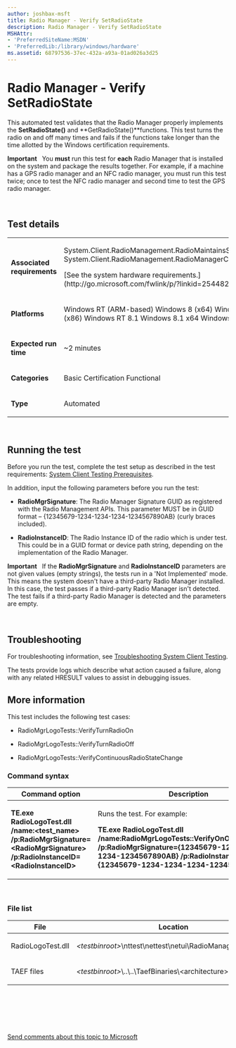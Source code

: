 ```yaml
---
author: joshbax-msft
title: Radio Manager - Verify SetRadioState
description: Radio Manager - Verify SetRadioState
MSHAttr:
- 'PreferredSiteName:MSDN'
- 'PreferredLib:/library/windows/hardware'
ms.assetid: 68797536-37ec-432a-a93a-01ad026a3d25
---
```


# Radio Manager - Verify SetRadioState


This automated test validates that the Radio Manager properly implements the **SetRadioState()** and **GetRadioState()**functions. This test turns the radio on and off many times and fails if the functions take longer than the time allotted by the Windows certification requirements.

**Important**  
You **must** run this test for **each** Radio Manager that is installed on the system and package the results together. For example, if a machine has a GPS radio manager and an NFC radio manager, you must run this test twice; once to test the NFC radio manager and second time to test the GPS radio manager.

 

## Test details


<table>
<colgroup>
<col width="50%" />
<col width="50%" />
</colgroup>
<tbody>
<tr class="odd">
<td><p><strong>Associated requirements</strong></p></td>
<td><p>System.Client.RadioManagement.RadioMaintainsState System.Client.RadioManagement.RadioManagerCOMObject</p>
<p>[See the system hardware requirements.](http://go.microsoft.com/fwlink/p/?linkid=254482)</p></td>
</tr>
<tr class="even">
<td><p><strong>Platforms</strong></p></td>
<td><p>Windows RT (ARM-based) Windows 8 (x64) Windows 8 (x86) Windows RT 8.1 Windows 8.1 x64 Windows 8.1 x86</p></td>
</tr>
<tr class="odd">
<td><p><strong>Expected run time</strong></p></td>
<td><p>~2 minutes</p></td>
</tr>
<tr class="even">
<td><p><strong>Categories</strong></p></td>
<td><p>Basic Certification Functional</p></td>
</tr>
<tr class="odd">
<td><p><strong>Type</strong></p></td>
<td><p>Automated</p></td>
</tr>
</tbody>
</table>

 

## Running the test


Before you run the test, complete the test setup as described in the test requirements: [System Client Testing Prerequisites](system-client-testing-prerequisites.md).

In addition, input the following parameters before you run the test:

-   **RadioMgrSignature**: The Radio Manager Signature GUID as registered with the Radio Management APIs. This parameter MUST be in GUID format – {12345679-1234-1234-1234-1234567890AB} (curly braces included).

-   **RadioInstanceID**: The Radio Instance ID of the radio which is under test. This could be in a GUID format or device path string, depending on the implementation of the Radio Manager.

**Important**  
If the **RadioMgrSignature** and **RadioInstanceID** parameters are not given values (empty strings), the tests run in a 'Not Implemented' mode. This means the system doesn't have a third-party Radio Manager installed. In this case, the test passes if a third-party Radio Manager isn't detected. The test fails if a third-party Radio Manager is detected and the parameters are empty.

 

## Troubleshooting


For troubleshooting information, see [Troubleshooting System Client Testing](troubleshooting-system-client-testing.md).

The tests provide logs which describe what action caused a failure, along with any related HRESULT values to assist in debugging issues.

## More information


This test includes the following test cases:

-   RadioMgrLogoTests::VerifyTurnRadioOn

-   RadioMgrLogoTests::VerifyTurnRadioOff

-   RadioMgrLogoTests::VerifyContinuousRadioStateChange

### Command syntax

<table>
<colgroup>
<col width="50%" />
<col width="50%" />
</colgroup>
<thead>
<tr class="header">
<th>Command option</th>
<th>Description</th>
</tr>
</thead>
<tbody>
<tr class="odd">
<td><p><strong>TE.exe RadioLogoTest.dll /name:&lt;test_name&gt; /p:RadioMgrSignature=&lt;RadioMgrSignature&gt; /p:RadioInstanceID=&lt;RadioInstanceID&gt;</strong></p></td>
<td><p>Runs the test. For example:</p>
<p><strong>TE.exe RadioLogoTest.dll /name:RadioMgrLogoTests::VerifyOnOffNotifications /p:RadioMgrSignature={12345679-1234-1234-1234-1234567890AB} /p:RadioInstanceID={12345679-1234-1234-1234-1234567890AB}</strong></p></td>
</tr>
</tbody>
</table>

 

### File list

<table>
<colgroup>
<col width="50%" />
<col width="50%" />
</colgroup>
<thead>
<tr class="header">
<th>File</th>
<th>Location</th>
</tr>
</thead>
<tbody>
<tr class="odd">
<td><p>RadioLogoTest.dll</p></td>
<td><p><em>&lt;testbinroot&gt;</em>\nttest\nettest\netui\RadioManagement\Logo</p></td>
</tr>
<tr class="even">
<td><p>TAEF files</p></td>
<td><p><em>&lt;testbinroot&gt;</em>\..\..\TaefBinaries\&lt;architecture&gt;</p></td>
</tr>
</tbody>
</table>

 

 

 

[Send comments about this topic to Microsoft](mailto:wsddocfb@microsoft.com?subject=Documentation%20feedback%20%5Bp_hck\p_hck%5D:%20Radio%20Manager%20-%20Verify%20SetRadioState%20%20RELEASE:%20%284/27/2016%29&body=%0A%0APRIVACY%20STATEMENT%0A%0AWe%20use%20your%20feedback%20to%20improve%20the%20documentation.%20We%20don't%20use%20your%20email%20address%20for%20any%20other%20purpose,%20and%20we'll%20remove%20your%20email%20address%20from%20our%20system%20after%20the%20issue%20that%20you're%20reporting%20is%20fixed.%20While%20we're%20working%20to%20fix%20this%20issue,%20we%20might%20send%20you%20an%20email%20message%20to%20ask%20for%20more%20info.%20Later,%20we%20might%20also%20send%20you%20an%20email%20message%20to%20let%20you%20know%20that%20we've%20addressed%20your%20feedback.%0A%0AFor%20more%20info%20about%20Microsoft's%20privacy%20policy,%20see%20http://privacy.microsoft.com/default.aspx. "Send comments about this topic to Microsoft")




